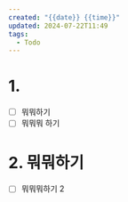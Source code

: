 ```yaml
---
created: "{{date}} {{time}}"
updated: 2024-07-22T11:49
tags:
  - Todo
---
```

# 1. 
- [ ] 뭐뭐하기
- [ ] 뭐뭐뭐 하기 

# 2. 뭐뭐하기
- [ ] 뭐뭐뭐하기 2 
